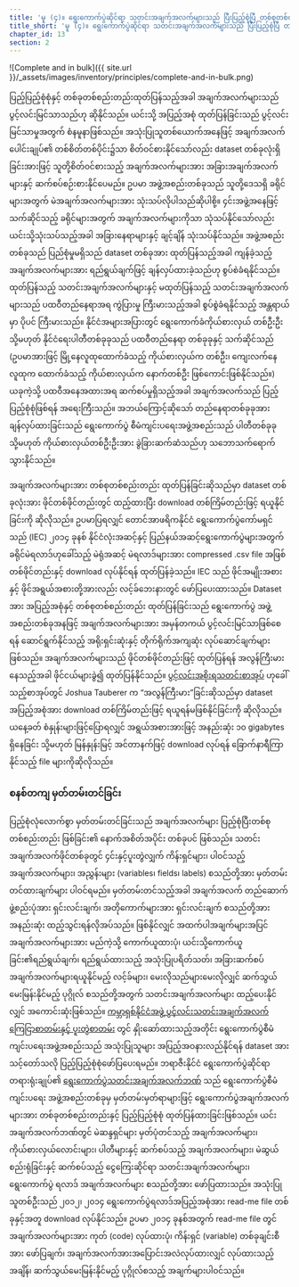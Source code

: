 ```yaml
---
title: 'မူ (၄)။ ရွေးကောက်ပွဲဆိုင်ရာ သတင်းအချက်အလက်များသည် ပြီးပြည့်စုံပြီ တစ်စုတစ်စည်းတည်း ဖြစ်သည့်အခါ ပွင့်လင်းမြင်သာမှုရှိသည်။'
title_short: 'မူ (၄)။ ရွေးကောက်ပွဲဆိုင်ရာ သတင်းအချက်အလက်များသည် ပြီးပြည့်စုံပြီ တစ်စုတစ်စည်းတည်း ဖြစ်သည့်အခါ ပွင့်လင်းမြင်သာမှုရှိသည်။'
chapter_id: 13
section: 2
---
```


![Complete and in bulk]({{ site.url }}/\_assets/images/inventory/principles/complete-and-in-bulk.png)

ပြည့်ပြည့်စုံစုံနှင့် တစ်ခုတစ်စည်းတည်းထုတ်ပြန်သည့်အခါ အချက်အလက်များသည် ပွင့်လင်းမြင်သာသည်ဟု ဆိုနိုင်သည်။ ယင်းသို့ အပြည့်အစုံ ထုတ်ပြန်ခြင်းသည် ပွင့်လင်းမြင်သာမှုအတွက် စံနမူနာဖြစ်သည်။ အသုံးပြုသူတစ်ယောက်အနေဖြင့် အချက်အလက်ပေါင်းချုပ်၏ တစ်စိတ်တစ်ပိုင်း၌သာ စိတ်ဝင်စားနိုင်သော်လည်း dataset တစ်ခုလုံးရှိခြင်းအားဖြင့် သူတို့စိတ်ဝင်စားသည့် အချက်အလက်များအား အခြားအချက်အလက်များနှင့် ဆက်စပ်စဉ်းစားနိုင်ပေမည်။ ဥပမာ အဖွဲ့အစည်းတစ်ခုသည် သူတို့​ဒေသရှိ ခရိုင်များအတွက် မဲအချက်အလက်များအား သုံးသပ်လိုပါသည်ဆိုပါစို့။ ၄င်းအဖွဲ့အနေဖြင့် သက်ဆိုင်သည့် ခရိုင်များအတွက် အချက်အလက်များကိုသာ သုံသပ်နိုင်သော်လည်း ယင်းသို့သုံးသပ်သည့်အခါ အခြားနေရာများနှင့် ချင့်ချိန် သုံးသပ်နိုင်သည်။ အဖွဲ့အစည်းတစ်ခုသည် ပြည်စုံမှုမရှိသည် dataset တစ်ခုအား ထုတ်ပြန်သည့်အခါ ကျန်ခဲ့သည့် အချက်အလက်များအား ရည်ရွယ်ချက်ဖြင့် ချန်လှပ်ထားခဲ့သည်ဟု စွပ်စဲခံရနိုင်သည်။ ထုတ်ပြန်သည့် သတင်းအချက်အလက်များနှင့် မထုတ်ပြန်သည့် သတင်းအချက်အလက်များသည် ပထဝီတည်နေရာအရ ကွဲပြားမှု ကြီးမားသည့်အခါ စွပ်စွဲခံရနိုင်သည့် အန္တရာယ်မှာ ပိုပင် ကြီးမားသည်။ နိုင်ငံအများအပြားတွင် ရွေးကောက်ခံကိုယ်စားလှယ် တစ်ဦးဦး သို့မဟုတ် နိုင်ငံရေးပါတီတစ်ခုခုသည် ပထဝီတည်နေရာ တစ်ခုခုနှင့် သက်ဆိုင်သည် (ဥပမာအားဖြင့် မြို့နေလူထုထောက်ခံသည့် ကိုယ်စားလှယ်က တစ်ဦး၊ ကျေးလက်နေလူထုက ထောက်ခံသည့် ကိုယ်စားလှယ်က နောက်တစ်ဦး ဖြစ်ကောင်းဖြစ်နိုင်သည်။) ယခုကဲ့သို့ ပထဝီအနေအထားအရ ဆက်စပ်မှုရှိသည့်အခါ အချက်အလက်သည် ပြည့်ပြည့်စုံစုံဖြစ်ရန် အရေးကြီးသည်။ အဘယ်ကြောင့်ဆိုသော် တည်နေရာတစ်ခုခုအားချန်လှပ်ထားခြင်းသည် ရွေးကောက်ပွဲ စီမံကျင်းပရေးအဖွဲ့အစည်းသည် ပါတီတစ်ခုခု သို့မဟုတ် ကိုယ်စားလှယ်တစ်ဦးဦးအား ခွဲခြားဆက်ဆံသည်ဟု သဘောသက်ရောက်သွားနိုင်သည်။

အချက်အလက်များအား တစ်စုတစ်စည်းတည်း ထုတ်ပြန်ခြင်းဆိုသည်မှာ dataset တစ်ခုလုံးအား ဖိုင်တစ်ဖိုင်တည်းတွင် ထည့်ထားပြီး download တစ်ကြိမ်တည်းဖြင့် ရယူနိုင်ခြင်းကို ဆိုလိုသည်။ ဥပမာပြရလျှင် တောင်အာဖရိကနိုင်ငံ ရွေးကောက်ပွဲကော်မရှင်သည် (IEC) ၂၀၁၄ ခုနစ် နိုင်ငံလုံးအဆင့်နှင့် ပြည်နယ်အဆင့်ရွေးကောက်ပွဲများအတွက် ခရိုင်မဲရလာဒ်ဟုခေါ်သည့် မဲရုံအဆင့် မဲရလာဒ်များအား compressed .csv file အဖြစ် တစ်ဖိုင်တည်းနှင့် download လုပ်နိုင်ရန် ထုတ်ပြန်ခဲ့သည်။ IEC သည် ဖိုင်အမျိုးအစားနှင့် ဖိုင်အရွယ်အစားတို့အားလည်း လင့်ခ်ဘေးနားတွင် ဖော်ပြပေးထားသည်။ Dataset အား အပြည့်အစုံနှင့် တစ်စုတစ်စည်းတည်း ထုတ်ပြန်ခြင်းသည် ရွေးကောက်ပွဲ အဖွဲ့အစည်းတစ်ခုအနဖြင့် အချက်အလက်များအား အမှန်တကယ် ပွင့်လင်းမြင်သာဖြစ်စေရန် ဆောင်ရွက်နိုင်သည့် အရိုးရှင်းဆုံးနှင့် တိုက်ရိုက်အကျဆုံး လုပ်ဆောင်ချက်များ ဖြစ်သည်။ အချက်အလက်များသည် ဖိုင်တစ်ဖိုင်တည်းဖြင့် ထုတ်ပြန်ရန် အလွန်ကြီးမားနေသည့်အခါ ဖိုင်ငယ်များခွဲ၍ ထုတ်ပြန်နိုင်သည်။ [ပွင့်လင်းအစိုးရသတင်းစာအုပ်](https://opengovdata.io/2014/bulk-data-an-api/) ဟုခေါ်သည့်စာအုပ်တွင် Joshua Tauberer က “အလွန်ကြီးမား”ခြင်းဆိုသည်မှာ dataset အပြည့်အစုံအား download တစ်ကြိမ်တည်းဖြင့် ရယူရန်မဖြစ်နိုင်ခြင်းကို ဆိုလိုသည်။ ယနေ့ခတ် စံနှုန်းများဖြင့်ပြောရလျှင် အရွယ်အစားအားဖြင့် အနည်းဆုံး ၁၀ gigabytes ရှိနေခြင်း သို့မဟုတ် မြန်နှုန်းမြင့် အင်တာနက်ဖြင့် download လုပ်ရန် ခြောက်နာရီကြာနိုင်သည့် file များကိုဆိုလိုသည်။

### စနစ်တကျ မှတ်တမ်းတင်ခြင်း

ပြည့်စုံလုံလောက်စွာ မှတ်တမ်းတင်ခြင်းသည် အချက်အလက်များ ပြည့်စုံပြီးတစ်စုတစ်စည်းတည်း ဖြစ်ခြင်း၏ နောက်အစိတ်အပိုင်း တစ်ခုပင် ဖြစ်သည်။ သတင်းအချက်အလက်ဖိုင်တစ်ခုတွင် ၄င်းနှင့်ပူးတွဲလျှက် ကိန်းရှင်များ၊ ပါဝင်သည့်အချက်အလက်များ၊ အညွှန်းများ (variables၊ fields၊ labels) စသည်တို့အား မှတ်တမ်းတင်ထားချက်များ ပါဝင်ရမည်။ မှတ်တမ်းတင်သည့်အခါ အချက်အလက် တည်ဆောက်ဖွဲ့စည်းပုံအား ရှင်းလင်းချက်၊ အတိုကောက်များအား ရှင်းလင်းချက် စသည်တို့အား အနည်းဆုံး ထည့်သွင်းရန်လိုအပ်သည်။ ဖြစ်နိုင်လျှင် အထက်ပါအချက်များအပြင် အချက်အလက်များအား မည်ကဲ့သို့ ကောက်ယူထားပုံ၊ ယင်းသို့ကောက်ယူခြင်း၏ရည်ရွယ်ချက်၊ ရည်ရွယ်ထားသည့် အသုံးပြုပရိတ်သတ်၊ အခြားဆက်စပ် အချက်အလက်များရယူနိုင်မည့် လင့်ခ်များ၊ မေးလိုသည်များမေးလိုလျှင် ဆက်သွယ်မေးမြန်းနိုင်မည့် ပုဂ္ဂိုလ် စသည်တို့အတွက် သတင်းအချက်အလက်များ ထည့်ပေးနိုင်လျှင် အကောင်းဆုံးဖြစ်သည်။ [ကမ္ဘာရှစ်နိုင်ငံအဖွဲ့ ပွင့်လင်းသတင်းအချက်အလက်ကြေငြာစာတမ်းနှင့် ပူးတွဲစာတမ်း](https://www.gov.uk/government/publications/open-data-charter/g8-open-data-charter-and-technical-annex#principle-1-open-data-by-default) တွင် နှိုးဆော်ထားသည့်အတိုင်း ရွေးကောက်ပွဲစီမံကျင်းပရေးအဖွဲ့အစည်းသည် အသုံးပြုသူများ အပြည့်အဝနားလည်နိုင်ရန် dataset အား သင့်တော်သလို ပြည့်ပြည့်စုံစုံဖော်ပြပေးရမည်။ ဘရာဇီးနိုင်ငံ ရွေးကောက်ပွဲဆိုင်ရာ တရားရုံးချုပ်၏ [ရွေးကောက်ပွဲသတင်းအချက်အလက်ဘဏ်](http://www.tse.jus.br/hotSites/pesquisas-eleitorais/index.html) သည် ရွေးကောက်ပွဲစီမံကျင်းပရေး အဖွဲ့အစည်းတစ်ခုမှ မှတ်တမ်းမှတ်ရာများဖြင့် ရွေးကောက်ပွဲအချက်အလက်များအား တစ်ခုတစ်စည်းတည်းနှင့် ပြည့်ပြည့်စုံစုံ ထုတ်ပြန်ထားခြင်းဖြစ်သည်။ ယင်းအချက်အလက်ဘဏ်တွင် မဲဆန္ဒရှင်များ မှတ်ပုံတင်သည့် အချက်အလက်များ၊ ကိုယ်စားလှယ်လောင်းများ၊ ပါတီများနှင့် ဆက်စပ်သည့် အချက်အလက်များ၊ မဲဆွယ်စည်းရုံခြင်းနှင့် ဆက်စပ်သည့် ငွေကြေးဆိုင်ရာ သတင်းအချက်အလက်များ၊ ရွေးကောက်ပွဲ ရလာဒ် အချက်အလက်များ စသည်တို့အား ဖော်ပြထားသည်။ အသုံးပြုသူတစ်ဦးသည် ၂၀၁၂၊ ၂၀၁၄ ရွေးကောက်ပွဲရလာဒ်အပြည့်အစုံအား read-me file တစ်ခုနှင့်အတူ download လုပ်နိုင်သည်။ ဥပမာ ၂၀၁၄ ခုနစ်အတွက် read-me file တွင် အချက်အလက်များအား ကုတ် (code) လုပ်ထားပုံ၊ ကိန်းရှင် (variable) တစ်ခုချင်းစီအား ဖော်ပြချက်၊ အချက်အလက်အားအပြောင်းအလဲလုပ်ထားလျှင် လုပ်ထားသည့်အချိန်၊ ဆက်သွယ်မေးမြန်းနိုင်မည့် ပုဂ္ဂိုလ်စသည့် အချက်များပါဝင်သည်။

